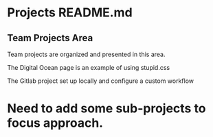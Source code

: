 # Projects README.md

## Team Projects Area

Team projects are organized and presented in this area.

The Digital Ocean page is an example of using stupid.css

The Gitlab project set up locally and configure a custom workflow

# Need to add some sub-projects to focus approach.
